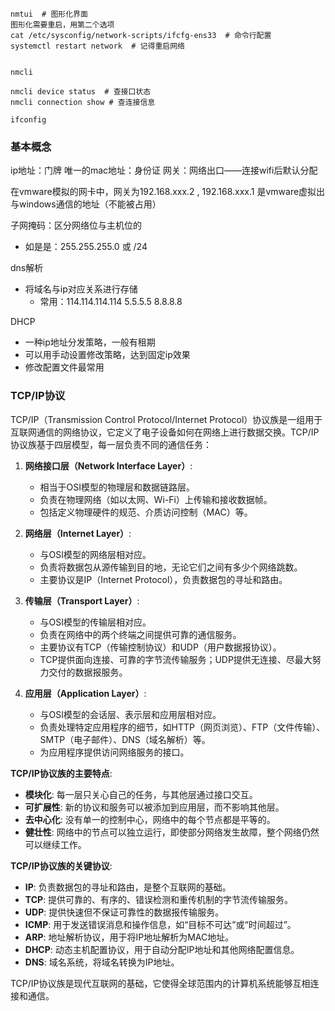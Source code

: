 ```shell
nmtui  # 图形化界面
图形化需要重启，用第二个选项
cat /etc/sysconfig/network-scripts/ifcfg-ens33  # 命令行配置
systemctl restart network  # 记得重启网络


nmcli

nmcli device status  # 查接口状态
nmcli connection show # 查连接信息

ifconfig

```


### 基本概念
ip地址：门牌
唯一的mac地址：身份证
网关：网络出口——连接wifi后默认分配

在vmware模拟的网卡中，网关为192.168.xxx.2  , 192.168.xxx.1 是vmware虚拟出与windows通信的地址（不能被占用）

子网掩码：区分网络位与主机位的
- 如是是：255.255.255.0 或 /24 

dns解析
- 将域名与ip对应关系进行存储
	- 常用：114.114.114.114  5.5.5.5 8.8.8.8

DHCP
- 一种ip地址分发策略，一般有租期
- 可以用手动设置修改策略，达到固定ip效果
- 修改配置文件最常用

### TCP/IP协议
TCP/IP（Transmission Control Protocol/Internet Protocol）协议族是一组用于互联网通信的网络协议，它定义了电子设备如何在网络上进行数据交换。TCP/IP协议族基于四层模型，每一层负责不同的通信任务：

1. **网络接口层（Network Interface Layer）**:
   - 相当于OSI模型的物理层和数据链路层。
   - 负责在物理网络（如以太网、Wi-Fi）上传输和接收数据帧。
   - 包括定义物理硬件的规范、介质访问控制（MAC）等。

2. **网络层（Internet Layer）**:
   - 与OSI模型的网络层相对应。
   - 负责将数据包从源传输到目的地，无论它们之间有多少个网络跳数。
   - 主要协议是IP（Internet Protocol），负责数据包的寻址和路由。

3. **传输层（Transport Layer）**:
   - 与OSI模型的传输层相对应。
   - 负责在网络中的两个终端之间提供可靠的通信服务。
   - 主要协议有TCP（传输控制协议）和UDP（用户数据报协议）。
   - TCP提供面向连接、可靠的字节流传输服务；UDP提供无连接、尽最大努力交付的数据报服务。

4. **应用层（Application Layer）**:
   - 与OSI模型的会话层、表示层和应用层相对应。
   - 负责处理特定应用程序的细节，如HTTP（网页浏览）、FTP（文件传输）、SMTP（电子邮件）、DNS（域名解析）等。
   - 为应用程序提供访问网络服务的接口。

**TCP/IP协议族的主要特点**:

- **模块化**: 每一层只关心自己的任务，与其他层通过接口交互。
- **可扩展性**: 新的协议和服务可以被添加到应用层，而不影响其他层。
- **去中心化**: 没有单一的控制中心，网络中的每个节点都是平等的。
- **健壮性**: 网络中的节点可以独立运行，即使部分网络发生故障，整个网络仍然可以继续工作。

**TCP/IP协议族的关键协议**:

- **IP**: 负责数据包的寻址和路由，是整个互联网的基础。
- **TCP**: 提供可靠的、有序的、错误检测和重传机制的字节流传输服务。
- **UDP**: 提供快速但不保证可靠性的数据报传输服务。
- **ICMP**: 用于发送错误消息和操作信息，如“目标不可达”或“时间超过”。
- **ARP**: 地址解析协议，用于将IP地址解析为MAC地址。
- **DHCP**: 动态主机配置协议，用于自动分配IP地址和其他网络配置信息。
- **DNS**: 域名系统，将域名转换为IP地址。

TCP/IP协议族是现代互联网的基础，它使得全球范围内的计算机系统能够互相连接和通信。